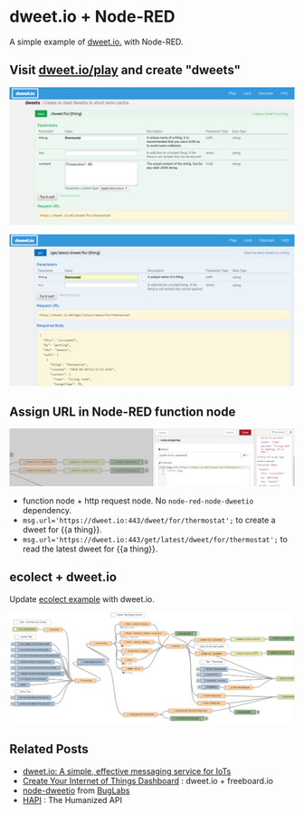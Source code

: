 # dweet.io + Node-RED

A simple example of [dweet.io.](http://dweet.io/) with Node-RED.

## Visit [dweet.io/play](https://dweet.io/play) and create "dweets"

<p align="center">
<img src="https://github.com/phyunsj/dweet.io-node-red/blob/master/dtweet.io.post.thing.png" width="600px"/>
</p>

<p align="center">
<img src="https://github.com/phyunsj/dweet.io-node-red/blob/master/dtweet.io.get.thing.png" width="600px"/>
</p>

## Assign URL in Node-RED function node

<p align="center">
<img src="https://github.com/phyunsj/dweet.io-node-red/blob/master/node-red-function-node-dweet-url.png" width="800px"/>
</p>

- function node + http request node. No `node-red-node-dweetio` dependency. 
- `msg.url='https://dweet.io:443/dweet/for/thermostat';` to create a dweet for {{a thing}}.
- `msg.url='https://dweet.io:443/get/latest/dweet/for/thermostat';` to read the latest dweet for {{a thing}}.

## ecolect + dweet.io

Update [ecolect example](https://github.com/phyunsj/node-red-contrib-ecolect-example) with dweet.io. 



<p align="center">
<img src="https://github.com/phyunsj/dweet.io-node-red/blob/master/dtweet.io-ecolect.png" width="800px"/>
</p>

## Related Posts


- [dweet.io: A simple, effective messaging service for IoTs](https://www.networkworld.com/article/3133738/internet-of-things/dweetio-a-simple-effective-messaging-service-for-the-internet-of-things.html)
- [Create Your Internet of Things Dashboard](https://openhomeautomation.net/internet-of-things-dashboard) : dweet.io + freeboard.io
- [node-dweetio](https://github.com/buglabs/node-dweetio) from [BugLabs](http://buglabs.net)
- [HAPI](https://github.com/jheising/HAPI) : The Humanized API
